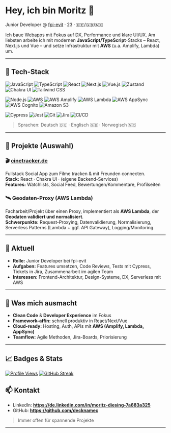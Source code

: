 # Hey, ich bin Moritz 👋

Junior Developer @ [fpi-evit](https://fpi-evit.de) · 23 · 🇩🇪/🇬🇧/🇳🇴

Ich baue Webapps mit Fokus auf DX, Performance und klare UI/UX. Am liebsten arbeite ich mit modernen **JavaScript/TypeScript**-Stacks – React, Next.js und Vue – und setze Infrastruktur mit **AWS** (u.a. Amplify, Lambda) um.

---

## 🔧 Tech-Stack

<!-- Frontend -->

![JavaScript](https://img.shields.io/badge/JavaScript-ES6+-F7DF1E?style=flat-square&logo=javascript&logoColor=black)
![TypeScript](https://img.shields.io/badge/TypeScript-4%2B-3178C6?style=flat-square&logo=typescript&logoColor=white)
![React](https://img.shields.io/badge/React-18-61DAFB?style=flat-square&logo=react&logoColor=black)
![Next.js](https://img.shields.io/badge/Next.js-14-000000?style=flat-square&logo=nextdotjs&logoColor=white)
![Vue.js](https://img.shields.io/badge/Vue.js-3-4FC08D?style=flat-square&logo=vuedotjs&logoColor=white)
![Zustand](https://img.shields.io/badge/Zustand-State%20Mgmt-000000?style=flat-square&logo=react&logoColor=61DAFB)
![Chakra UI](https://img.shields.io/badge/Chakra%20UI-Design%20System-319795?style=flat-square&logo=chakraui&logoColor=white)
![Tailwind CSS](https://img.shields.io/badge/Tailwind%20CSS-Utility--First-06B6D4?style=flat-square&logo=tailwindcss&logoColor=white)

<!-- Backend & Cloud -->

![Node.js](https://img.shields.io/badge/Node.js-18%2B-339933?style=flat-square&logo=nodedotjs&logoColor=white)
![AWS](https://img.shields.io/badge/AWS-Cloud-232F3E?style=flat-square&logo=amazonaws&logoColor=FF9900)
![AWS Amplify](https://img.shields.io/badge/AWS%20Amplify-Hosting%2FAuth-FF9900?style=flat-square&logo=awsamplify&logoColor=000000)
![AWS Lambda](https://img.shields.io/badge/AWS%20Lambda-Serverless-FF9900?style=flat-square&logo=awslambda&logoColor=000000)
![AWS AppSync](https://img.shields.io/badge/AWS%20AppSync-GraphQL-FF9900?style=flat-square&logo=awsappsync&logoColor=000000)
![AWS Cognito](https://img.shields.io/badge/AWS%20Cognito-Auth-6A3E91?style=flat-square&logo=amazoncognito&logoColor=white)
![Amazon S3](https://img.shields.io/badge/Amazon%20S3-Storage-569A31?style=flat-square&logo=amazons3&logoColor=white)

<!-- Testing & Workflow -->

![Cypress](https://img.shields.io/badge/Cypress-E2E-17202C?style=flat-square&logo=cypress&logoColor=white)
![Jest](https://img.shields.io/badge/Jest-Tests-C21325?style=flat-square&logo=jest&logoColor=white)
![Git](https://img.shields.io/badge/Git-Versioning-F05032?style=flat-square&logo=git&logoColor=white)
![Jira](https://img.shields.io/badge/Jira-Boards-0052CC?style=flat-square&logo=jira&logoColor=white)
![CI/CD](https://img.shields.io/badge/CI%2FCD-Basics-000000?style=flat-square&logo=githubactions&logoColor=white)

> Sprachen: Deutsch 🇩🇪 · Englisch 🇬🇧 · Norwegisch 🇳🇴

---

## 🚀 Projekte (Auswahl)

### 🎬 [cinetracker.de](https://cinetracker.de)

Fullstack Social App zum Filme tracken & mit Freunden connecten.  
**Stack:** React · Chakra UI · (eigene Backend-Services)  
**Features:** Watchlists, Social Feed, Bewertungen/Kommentare, Profilseiten

### 🛰️ Geodaten-Proxy (AWS Lambda)

Facharbeit/Projekt über einen Proxy, implementiert als **AWS Lambda**, der **Geodaten validiert und normalisiert**.  
**Schwerpunkte:** Request-Proxying, Datenvalidierung, Normalisierung, Serverless Patterns (Lambda + ggf. API Gateway), Logging/Monitoring.

---

## 💼 Aktuell

- **Rolle:** Junior Developer bei fpi-evit
- **Aufgaben:** Features umsetzen, Code Reviews, Tests mit Cypress, Tickets in Jira, Zusammenarbeit im agilen Team
- **Interessen:** Frontend-Architektur, Design-Systeme, DX, Serverless mit AWS

---

## 🧠 Was mich ausmacht

- **Clean Code** & **Developer Experience** im Fokus
- **Framework-affin:** schnell produktiv in React/Next/Vue
- **Cloud-ready:** Hosting, Auth, APIs mit **AWS (Amplify, Lambda, AppSync)**
- **Teamflow:** Agile Methoden, Jira-Boards, Priorisierung

---

## 📈 Badges & Stats

[![Profile Views](https://komarev.com/ghpvc/?username=decknamec&style=flat-square&color=blue)](https://github.com/decknamec)
[![GitHub Streak](https://streak-stats.demolab.com?user=decknamec&theme=default&hide_border=true&date_format=%5BY.%5Dn.j&fire=FF9900&ring=61DAFB&currStreakLabel=61DAFB)](https://git.io/streak-stats)

## 📫 Kontakt

- LinkedIn: **https://de.linkedin.com/in/moritz-diesing-7a683a325**
- GitHub: **https://github.com/decknamec**

> Immer offen für spannende Projekte

---

